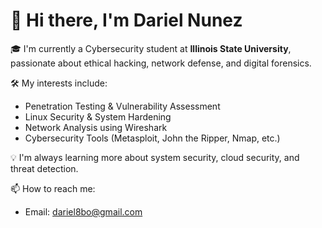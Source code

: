 # 👋 Hi there, I'm Dariel Nunez

🎓 I'm currently a Cybersecurity student at **Illinois State University**, passionate about ethical hacking, network defense, and digital forensics.

🛠️ My interests include:
- Penetration Testing & Vulnerability Assessment
- Linux Security & System Hardening
- Network Analysis using Wireshark
- Cybersecurity Tools (Metasploit, John the Ripper, Nmap, etc.)

💡 I'm always learning more about system security, cloud security, and threat detection.

📫 How to reach me:
- Email: dariel8bo@gmail.com
